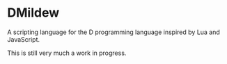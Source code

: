 # DMildew

A scripting language for the D programming language inspired by Lua and JavaScript.

This is still very much a work in progress.
